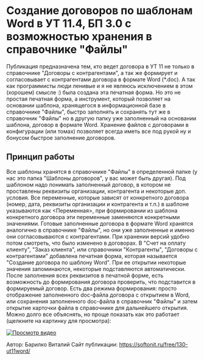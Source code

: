 # Создание договоров по шаблонам Word в УТ 11.4, БП 3.0 с возможностью хранения в справочнике "Файлы"
Публикация предназначена тем, кто ведет договора в УТ 11 не только в справочнике "Договоры с контрагентами", а так же формирует и согласовывает с контрагентами договора в формате Word (\*.doc). А так как программисты люди ленивые и я не являюсь исключением в этом (хорошем) смысле :) была создана эта печатная форма. Но это не простая печатная форма, а инструмент, который позволяет на основании шаблона, хранящегося в информационной базе в справочнике "Файлы", быстро заполнять и сохранять тут же в справочник "Файлы" но в другую папку уже заполненный на основании шаблона, договор в формате Word.
Хранение файлов с договорами в конфигурации (или томах) позволяет всегда иметь все под рукой ну и бонусом быстрое заполнение договоров.

## Принцип работы
Все шаблоны хранятся в справочнике "Файлы" в определенной папке (у нас это папка "Шаблоны договоров", у вас может быть другая). Под шаблоном надо понимать заполненный договор, в котором не проставлены реквизиты организации, контрагента и некоторые доп. условия. Все переменные, которые зависят от конкретного договора (номер, дата, реквизиты организации и контрагента и т.п.) в шаблоне указываются как <Переменная>, при формировании из шаблона конкретного договора эти переменные заменяются конкретными значениями.
Готовые заполненные договора в формате Word хранятся аналогично в справочнике "Файлы", но они уже заполненные и именно они согласовываются с контрагентами. При хранении версий удобно потом смотреть, что было изменено в договорах.
В "Счет на оплату клиенту", "Заказ клиента", или справочники "Контрагенты", "Договоры с контрагентами" добавлена печатная форма, которая называется "Создание договора по шаблону Word". При ее открытии некоторые значения запоминаются, некоторые подставляются автоматически.
После заполнения всех реквизитов в печатной форме, есть возможность до формирования договора проверить, что подставится в формируемый договор.
Есть два режима формирования: просто отображение заполненного doc-файла договора с открытием в Word, или сохранения заполненного doc-файла в справочник "Файлы" и затем открытие карточки файла в справочнике для дальнейшего открытия.
Можно долго все объяснять, но проще показать как это работает (щелкните на картинку для просмотра):

[![Просмотр видео](https://img.youtube.com/vi/ecAVtlTUArs/maxresdefault.jpg)](https://youtu.be/ecAVtlTUArs)

Автор: Барилко Виталий
Сайт публикации: https://softonit.ru/free/130-ut11word/
